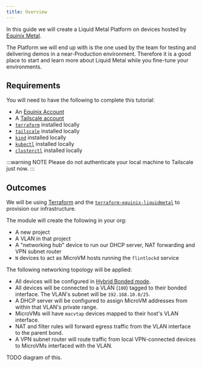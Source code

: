 ```yaml
---
title: Overview
---
```


In this guide we will create a Liquid Metal Platform on devices hosted by
[Equinix Metal][equinix].

The Platform we will end up with is the one used by the team for testing and delivering
demos in a near-Production environment. Therefore it is a good place to start and
learn more about Liquid Metal while you fine-tune your environments.

## Requirements

You will need to have the following to complete this tutorial:

- An [Equinix Account][equinix]
- A [Tailscale account][tailscale]
- [`terraform`][terraform] installed locally
- [`tailscale`][ts-download] installed locally
- [`kind`][kind] installed locally
- [`kubectl`][kubectl] installed locally
- [`clusterctl`][clusterctl] installed locally

:::warning NOTE
Please do not authenticate your local machine to Tailscale just now.
:::

## Outcomes

We will be using [Terraform][terraform] and the [`terraform-equinix-liquidmetal`][tf-module]
to provision our infrastructure.

The module will create the following in your org:

- A new project
- A VLAN in that project
- A "networking hub" device to run our DHCP server, NAT forwarding and VPN subnet router
- `N` devices to act as MicroVM hosts running the `flintlockd` service

The following networking topology will be applied:

- All devices will be configured in [Hybrid Bonded mode][hybrid].
- All devices will be connected to a VLAN (`100`) tagged to their bonded interface.
  The VLAN's subnet will be `192.168.10.0/25`.
- A DHCP server will be configured to assign MicroVM addresses from within that VLAN's private range.
- MicroVMs will have `macvtap` devices mapped to their host's VLAN interface.
- NAT and filter rules will forward egress traffic from the VLAN interface to the parent bond.
- A VPN subnet router will route traffic from local VPN-connected devices to MicroVMs
  interfaced with the VLAN.

TODO diagram of this.

[equinix]: https://metal.equinix.com/
[tailscale]: https://tailscale.com/
[terraform]: https://www.terraform.io/downloads
[ts-download]: https://tailscale.com/download
[kind]: https://kind.sigs.k8s.io/
[clusterctl]: https://cluster-api.sigs.k8s.io/user/quick-start.html#install-clusterctl
[kubectl]: https://kubernetes.io/docs/tasks/tools/
[tf-module]: https://github.com/weaveworks-liquidmetal/terraform-equinix-liquidmetal
[hybrid]: https://metal.equinix.com/developers/docs/layer2-networking/hybrid-bonded-mode/
